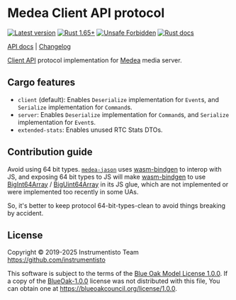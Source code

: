 Medea Client API protocol
=========================

[![Latest version](https://img.shields.io/crates/v/medea-client-api-proto "Latest version")](https://crates.io/crates/medea-client-api-proto)
[![Rust 1.65+](https://img.shields.io/badge/rustc-1.65+-lightgray.svg "Rust 1.65+")](https://blog.rust-lang.org/2022/11/03/Rust-1.65.0.html)
[![Unsafe Forbidden](https://img.shields.io/badge/unsafe-forbidden-success.svg "Unsafe forbidden")](https://github.com/rust-secure-code/safety-dance)
[![Rust docs](https://docs.rs/medea-client-api-proto/badge.svg "Rust docs")](https://docs.rs/medea-client-api-proto)

[API docs](https://docs.rs/medea-client-api-proto) |
[Changelog](https://github.com/instrumentisto/medea-jason/blob/master/proto/client-api/CHANGELOG.md)

[Client API] protocol implementation for [Medea] media server.




## Cargo features

- `client` (default): Enables `Deserialize` implementation for `Event`s, and `Serialize` implementation for `Command`s.
- `server`: Enables `Deserialize` implementation for `Command`s, and `Serialize` implementation for `Event`s.
- `extended-stats`: Enables unused RTC Stats DTOs.




## Contribution guide

Avoid using 64 bit types. [`medea-jason`] uses [wasm-bindgen] to interop with JS, and exposing 64 bit types to JS will make [wasm-bindgen] to use [BigInt64Array][2] / [BigUint64Array][3] in its JS glue, which are not implemented or were implemented too recently in some UAs.

So, it's better to keep protocol 64-bit-types-clean to avoid things breaking by accident.




## License

Copyright © 2019-2025  Instrumentisto Team <https://github.com/instrumentisto>

This software is subject to the terms of the [Blue Oak Model License 1.0.0](https://github.com/instrumentisto/medea-jason/blob/master/proto/client-api/LICENSE.md). If a copy of the [BlueOak-1.0.0](https://spdx.org/licenses/BlueOak-1.0.0.html) license was not distributed with this file, You can obtain one at <https://blueoakcouncil.org/license/1.0.0>.




[`medea-jason`]: https://docs.rs/medea-jason

[Client API]: https://github.com/instrumentisto/medea/blob/master/docs/rfc/0002-webrtc-client-api.md
[Medea]: https://github.com/instrumentisto/medea
[wasm-bindgen]: https://github.com/rustwasm/wasm-bindgen

[2]: https://developer.mozilla.org/docs/Web/JavaScript/Reference/Global_Objects/BigInt64Array
[3]: https://developer.mozilla.org/docs/Web/JavaScript/Reference/Global_Objects/BigUint64Array
